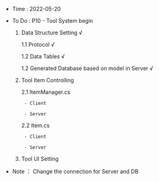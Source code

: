 - Time : 2022-05-20

- To Do : P10 - Tool System begin

    1. Data Structure Setting √

        1.1 Protocol √
    
        1.2 Data Tables √

        1.2 Generated Database based on model in Server √

    2. Tool Item Controlling

        2.1 ItemManager.cs

            - Client

            - Server

        2.2 Item.cs

            - Client

            - Server

    3. Tool UI Setting

- Note ： Change the connection for Server and DB